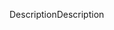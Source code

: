 <span data-ttu-id="eb5a0-101">Description</span><span class="sxs-lookup"><span data-stu-id="eb5a0-101">Description</span></span>
